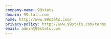 ```yaml
---
company-name: 99stats
domain: 99stats.com
home: http://www.99stats.com/
privacy-policy: http://www.99stats.com/terms
email: admin@99stats.com
---
```




